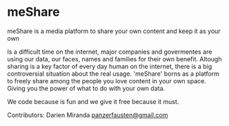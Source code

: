 meShare
=======

meShare is a media platform to share your own content and keep it as your own

Is a difficult time on the internet, major companies and govermentes are using our data, our faces, names and families for their own benefit.
Altough sharing is a key factor of every day human on the internet, there is a big controversial situation about the real usage.
'meShare' borns as a platform to freely share among the people you love content in your own space. Giving you the power of what to do with
your own data.

We code because is fun and we give it free because it must.

Contributors:
Darien Miranda <panzerfausten@gmail.com>
